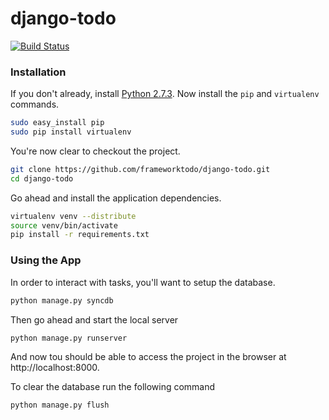 django-todo
===========

[![Build Status](https://secure.travis-ci.org/frameworktodo/django-todo.png?branch=master)](http://travis-ci.org/frameworktodo/django-todo)


### Installation

If you don't already, install [Python 2.7.3](http://www.python.org/download/). Now install the `pip` and `virtualenv` commands.

```bash
sudo easy_install pip
sudo pip install virtualenv
```

You're now clear to checkout the project.

```bash
git clone https://github.com/frameworktodo/django-todo.git
cd django-todo
```

Go ahead and install the application dependencies.

```bash
virtualenv venv --distribute
source venv/bin/activate
pip install -r requirements.txt
```

### Using the App


In order to interact with tasks, you'll want to setup the database.

```bash
python manage.py syncdb
```

Then go ahead and start the local server

```bash
python manage.py runserver
```

And now tou should be able to access the project in the browser at http://localhost:8000.

To clear the database run the following command

```bash
python manage.py flush
```


